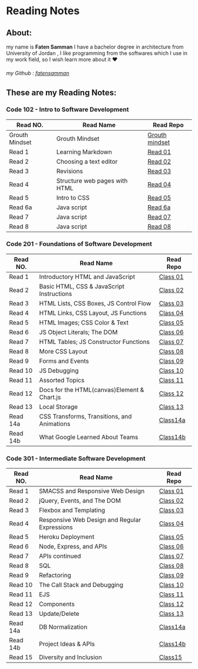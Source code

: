 
# Reading Notes

## About:
my name is **Faten Samman** I have a bachelor degree in architecture from University of Jordan , I like programming from the softwares which I use in my work field, so I wish learn more about it :heart:
###### my Github : [fatensamman](https://github.com/Fatensamman)

## These are my Reading Notes:

### **Code 102** - Intro to Software Development

 |    Read NO.    |                  Read Name                |            Read Repo          |
 |----------------|-------------------------------------------|-------------------------------|
 | Grouth Mindset |               Grouth Mindset              |[Grouth mindset](Code102/gm.md)|
 |     Read 1     |              Learning Markdown            |  [Read 01](Code102/Read1.md)  |
 |     Read 2     |            Choosing a text editor         |  [Read 02](Code102/Read2.md)  |
 |     Read 3     |                  Revisions                |  [Read 03](Code102/Read3.md)  |
 |     Read 4     |         Structure web pages with HTML     |  [Read 04](Code102/Read4.md)  |
 |     Read 5     |                 Intro to CSS              |  [Read 05](Code102/Read5.md)  |
 |    Read 6a     |                 Java script               | [Read 6a](Code102/Read6a.md)  |
 |     Read 7     |                 Java script               |  [Read 07](Code102/Read7.md)  |
 |     Read 8     |                 Java script               |  [Read 08](Code102/Read8.md)  |

### **Code 201** - Foundations of Software Development 


 |    Read NO.    |                 Read Name                 |            Read Repo           |
 |----------------|-------------------------------------------|--------------------------------|
 |     Read 1     |      Introductory HTML and JavaScript     |[Class 01](Code201/class-01.md) |
 |     Read 2     | Basic HTML, CSS & JavaScript Instructions | [Class 02](Code201/class-02.md)|
 |     Read 3     |   HTML Lists, CSS Boxes, JS Control Flow  |[Class 03](Code201/class-03.md) |
 |     Read 4     |   HTML Links, CSS Layout, JS Functions    |[Class 04](Code201/class-04.md) |
 |     Read 5     |       HTML Images; CSS Color & Text       |[Class 05](Code201/class-05.md) |
 |     Read 6     |        JS Object Literals; The DOM        | [Class 06](Code201/class-06.md)|
 |     Read 7     |   HTML Tables; JS Constructor Functions   |[Class 07](Code201/class-07.md) |
 |     Read 8     |               More CSS Layout             |[Class 08](Code201/class-08.md) |
 |     Read 9     |              Forms and Events             |[Class 09](Code201/class-09.md) |
 |     Read 10    |                JS Debugging               |[Class 10](Code201/class-10.md) |
 |     Read 11    |              Assorted Topics              |[Class 11](Code201/class-11.md) |
 |     Read 12    |Docs for the HTML(canvas)Element & Chart.js|[Class 12](Code201/class-12.md) |
 |     Read 13    |               Local Storage               |[Class 13](Code201/class-13.md) |
 |    Read 14a    |CSS Transforms, Transitions, and Animations|[Class14a](Code201/class-14a.md)|
 |    Read 14b    |      What Google Learned About Teams      |[Class14b](Code201/class-14b.md)|


 ###  **Code 301** - Intermediate Software Development

 |    Read NO.    |                 Read Name                   |            Read Repo           |
 |----------------|---------------------------------------------|--------------------------------|
 |     Read 1     |        SMACSS and Responsive Web Design     |[Class 01](Code301/class-01.md) |
 |     Read 2     |         jQuery, Events, and The DOM         | [Class 02](Code301/class-02.md)|
 |     Read 3     |            Flexbox and Templating           |[Class 03](Code301/class-03.md) |
 |     Read 4     |Responsive Web Design and Regular Expressions|[Class 04](Code301/class-04.md) |
 |     Read 5     |              Heroku Deployment              |[Class 05](Code301/class-05.md) |
 |     Read 6     |           Node, Express, and APIs           | [Class 06](Code301/class-06.md)|
 |     Read 7     |               APIs continued                |[Class 07](Code301/class-07.md) |
 |     Read 8     |                     SQL                     |[Class 08](Code301/class-08.md) |
 |     Read 9     |                 Refactoring                 |[Class 09](Code301/class-09.md) |
 |     Read 10    |       The Call Stack and Debugging          |[Class 10](Code301/class-10.md) |
 |     Read 11    |                     EJS                     |[Class 11](Code301/class-11.md) |
 |     Read 12    |                 Components                  |[Class 12](Code301/class-12.md) |
 |     Read 13    |                Update/Delete                |[Class 13](Code301/class-13.md) |
 |    Read 14a    |              DB Normalization               |[Class14a](Code301/class-14a.md)|
 |    Read 14b    |             Project Ideas & APIs            |[Class14b](Code301/class-14b.md)|
 |     Read 15    |           Diversity and Inclusion           | [Class15](Code301/class-14b.md)|
